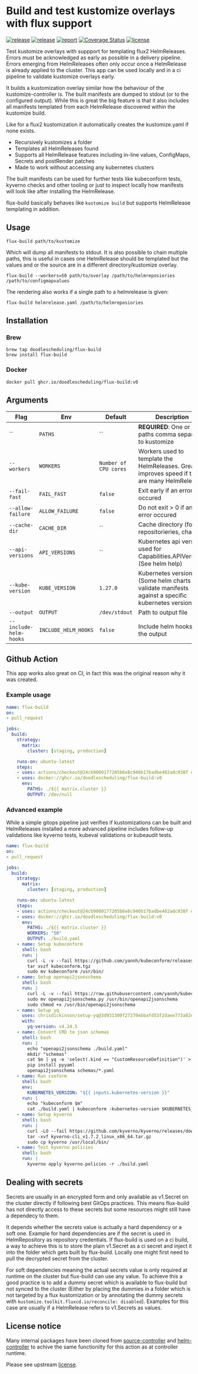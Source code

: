 # Build and test kustomize overlays with flux support

[![release](https://img.shields.io/github/release/DoodleScheduling/flux-build/all.svg)](https://github.com/DoodleScheduling/flux-build/releases)
[![release](https://github.com/doodlescheduling/flux-build/actions/workflows/release.yaml/badge.svg)](https://github.com/doodlescheduling/flux-build/actions/workflows/release.yaml)
[![report](https://goreportcard.com/badge/github.com/DoodleScheduling/flux-build)](https://goreportcard.com/report/github.com/DoodleScheduling/flux-build)
[![Coverage Status](https://coveralls.io/repos/github/DoodleScheduling/flux-build/badge.svg?branch=master)](https://coveralls.io/github/DoodleScheduling/flux-build?branch=master)
[![license](https://img.shields.io/github/license/DoodleScheduling/flux-build.svg)](https://github.com/DoodleScheduling/flux-build/blob/master/LICENSE)

Test kustomize overlays with suppport for templating flux2 HelmReleases.
Errors must be acknowledged as early as possible in a delivery pipeline. Errors emerging from HelmReleases often only occur once a HelmRelease is already applied to the cluster.
This app can be used locally and in a ci pipeline to validate kustomize overlays early.

It builds a kustomization overlay similar how the behaviour of the kustomize-controller is.
The built manifests are dumped to stdout (or to the configured output).
While this is great the big feature is that it also includes all manifests templated from each HelmRelease discovered within the kustomize build.

Like for a flux2 kustomization it automatically creates the kustomize.yaml if none exists.

* Recursively kustomizes a folder
* Templates all HelmReleases found
* Supports all HelmRelease features including in-line values, ConfigMaps, Secrets and postRender patches
* Made to work without accessing any kubernetes clusters

The built manifests can be used for further tests like kubeconform tests, kyverno checks and other tooling or just to inspect
locally how manifests will look like after installing the HelmRelease.

flux-build basically behaves like `kustomize build` but supports HelmRelease templating in addition.

## Usage

```
flux-build path/to/kustomize
```

Which will dump all manifests to stdout.
It is also possible to chain multiple paths, this is useful in cases one HelmRelease should be templated but the values and or the source are in a different directory/kustomize overlay.

```
flux-build --workers=50 path/to/overlay /path/to/helmreposiories /path/to/configmapvalues
```

The rendering also works if a single path to a helmrelease is given:
```
flux-build helmrelease.yaml /path/to/helmreposiories
```

## Installation

### Brew
```
brew tap doodlescheduling/flux-build
brew install flux-build
```

### Docker
```
docker pull ghcr.io/doodlescheduling/flux-build:v0
```

## Arguments

| Flag  | Env | Default | Description |
| ------------- | ------------- | ------------- | ------------- |
| ``  | `PATHS`  | `` | **REQUIRED**: One or more paths comma separated to kustomize |
| `--workers`  | `WORKERS`  | `Number of CPU cores` | Workers used to template the HelmReleases. Greatly improves speed if there are many HelmReleases |
| `--fail-fast`  | `FAIL_FAST` | `false` | Exit early if an error occured |
| `--allow-failure`  | `ALLOW_FAILURE` | `false` | Do not exit > 0 if an error occured |
| `--cache-dir`  | `CACHE_DIR`  | `` | Cache directory (for repositorieries, charts) |
| `--api-versions` | `API_VERSIONS` | `` | Kubernetes api versions used for Capabilities.APIVersions (See helm help) |
| `--kube-version`  | `KUBE_VERSION` | `1.27.0` | Kubernetes version (Some helm charts validate manifests against a specific kubernetes version) |
| `--output`  | `OUTPUT` | `/dev/stdout` | Path to output file |
| `--include-helm-hooks` | `INCLUDE_HELM_HOOKS` | `false` | Include helm hooks in the output |


## Github Action

This app works also great on CI, in fact this was the original reason why it was created.

### Example usage

```yaml
name: flux-build
on:
- pull_request

jobs:
  build:
    strategy:
      matrix:
        cluster: [staging, production]

    runs-on: ubuntu-latest
    steps:
    - uses: actions/checkout@24cb9080177205b6e8c946b17badbe402adc938f # v3.4.0
    - uses: docker://ghcr.io/doodlescheduling/flux-build:v0
      env:
        PATHS: ./${{ matrix.cluster }}
        OUTPUT: /dev/null
```

### Advanced example

While a simple gitops pipeline just verifies if kustomizations can be built and HelmReleases installed a more advanced pipeline
includes follow-up validations like kyverno tests, kubeval validations or kubeaudit tests.

```yaml
name: flux-build
on:
- pull_request

jobs:
  build:
    strategy:
      matrix:
        cluster: [staging, production]

    runs-on: ubuntu-latest
    steps:
    - uses: actions/checkout@24cb9080177205b6e8c946b17badbe402adc938f # v3.4.0
    - uses: docker://ghcr.io/doodlescheduling/flux-build:v0
      env:
        PATHS: ./${{ matrix.cluster }}
        WORKERS: "50"
        OUTPUT: ./build.yaml
    - name: Setup kubeconform
      shell: bash
      run: |
        curl -L -v --fail https://github.com/yannh/kubeconform/releases/download/v0.6.1/kubeconform-linux-amd64.tar.gz -o kubeconform.tgz
        tar xvzf kubeconform.tgz
        sudo mv kubeconform /usr/bin/
    - name: Setup openapi2jsonschema
      shell: bash
      run: |
        curl -L -v --fail https://raw.githubusercontent.com/yannh/kubeconform/v0.6.2/scripts/openapi2jsonschema.py -o openapi2jsonschema.py
        sudo mv openapi2jsonschema.py /usr/bin/openapi2jsonschema
        sudo chmod +x /usr/bin/openapi2jsonschema
    - name: Setup yq
      uses: chrisdickinson/setup-yq@3d931309f27270ebbafd53f2daee773a82ea1822 #v1.0.1
      with:
        yq-version: v4.24.5
    - name: Convert CRD to json schemas
      shell: bash
      run: |
        echo "openapi2jsonschema ./build.yaml"
        mkdir "schemas"
        cat $m | yq -e 'select(.kind == "CustomResourceDefinition")' > schemas/crds.yaml
        pip install pyyaml
        openapi2jsonschema schemas/*.yaml
    - name: Run conform
      shell: bash
      env: 
        KUBERNETES_VERSION: "${{ inputs.kubernetes-version }}"
      run: |
        echo "kubeconform $m"
        cat ./build.yaml | kubeconform -kubernetes-version $KUBERNETES_VERSION -schema-location default -schema-location "schemas/{{ .ResourceKind }}_{{ .ResourceAPIVersion }}.json" --skip CustomResourceDefinition,APIService --strict --summary
    - name: Setup kyverno
      shell: bash
      run: |
        curl -LO --fail https://github.com/kyverno/kyverno/releases/download/v1.7.2/kyverno-cli_v1.7.2_linux_x86_64.tar.gz
        tar -xvf kyverno-cli_v1.7.2_linux_x86_64.tar.gz
        sudo cp kyverno /usr/local/bin/
    - name: Test kyverno policies
      shell: bash
      run: |
        kyverno apply kyverno-policies -r ./build.yaml
```

## Dealing with secrets

Secrets are usually in an encrypted form and only available as v1.Secret on the cluster directly if following best GitOps practices.
This means flux-build has not directly access to these secrets but some resources might still have a dependecy to them.

It depends whether the secrets value is actually a hard dependency or a soft one. Example for hard dependencies are if the secret is used in HelmRepository
as repository credentials.
If flux-build is used on a ci build, a way to achieve this is to store the plain v1.Secret as a ci secret and inject it into the folder which gets 
built by flux-build. Locally one might first need to pull the decrypted secret from the cluster.

For soft dependencies meaning the actual secrets value is only required at runtime on the cluster but flux-build can use any value.
To achieve this a good practice is to add a dummy secret which is available to flux-build but not synced to the cluster (Either by placing the dummies in a folder which is not targeted by a flux kustomization or by annotating
the dummy secrets with `kustomize.toolkit.fluxcd.io/reconcile: disabled`).
Examples for this case are usually if a HelmRelease refers to v1.Secrets as values. 


## License notice

Many internal packages have been cloned from [source-controller](https://github.com/fluxcd/source-controller) and [helm-controller](https://github.com/fluxcd/helm-controller) to achive the same functionilty for this
action as at controller runtime.

Please see upstream [license](https://github.com/fluxcd/source-controller/blob/main/LICENSE).

